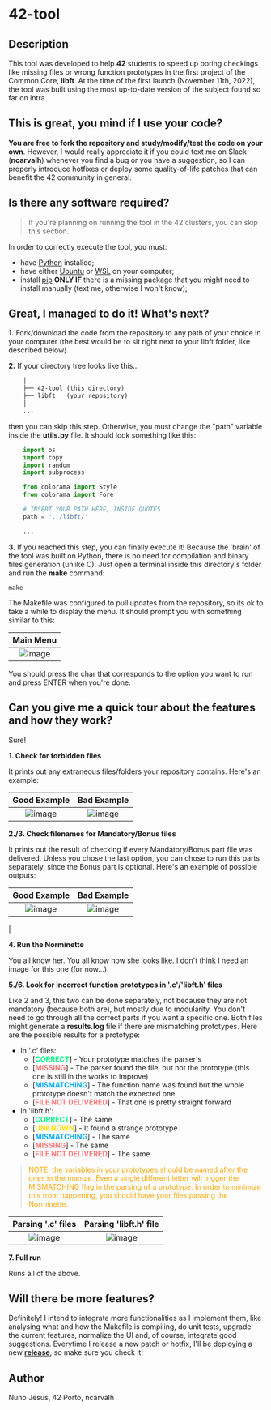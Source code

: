 # 42-tool

## Description

This tool was developed to help **42** students to speed up boring checkings like missing files or wrong function prototypes in the first project of the Common Core, **libft**. At the time of the first launch (November 11th, 2022), the tool was built using the most up-to-date version of the subject found so far on intra.

## This is great, you mind if I use your code?

**You are free to fork the repository and study/modify/test the code on your own**. However, I would really appreciate it if you could text me on Slack (**ncarvalh**) whenever you find a bug or you have a suggestion, so I can properly introduce hotfixes or deploy some quality-of-life patches that can benefit the 42 community in general.

## Is there any software required?
> If you're planning on running the tool in the 42 clusters, you can skip this section. 

In order to correctly execute the tool, you must:
- have [Python](https://www.python.org/downloads/) installed;
- have either [Ubuntu](https://ubuntu.com/download) or [WSL](https://learn.microsoft.com/en-us/windows/wsl/install) on your computer;
- install [pip](https://linuxize.com/post/how-to-install-pip-on-ubuntu-20.04/) **ONLY IF** there is a missing package that you might need to install manually (text me, otherwise I won't know);

## Great, I managed to do it! What's next?
**1.** Fork/download the code from the repository to any path of your choice in your computer (the best would be to sit right next to your libft folder, like described below)

**2.** If your directory tree looks like this...

```txt
	│
	├── 42-tool (this directory)
	├── libft 	(your repository)
	│
	...
```
then you can skip this step. Otherwise, you must change the "path" variable inside the **utils.py** file. It should look something like this:

```py
	import os
	import copy
	import random
	import subprocess

	from colorama import Style
	from colorama import Fore

	# INSERT YOUR PATH HERE, INSIDE QUOTES
	path = '../libft/'

	...
```

**3.** If you reached this step, you can finally execute it! Because the 'brain' of the tool was built on Python, there is no need for compilation and binary files generation (unlike C). Just open a terminal inside this directory's folder and run the **make** command:

```shell 
make
```

The Makefile was configured to pull updates from the repository, so its ok to take a while to display the menu. It should prompt you with something similar to this:

| Main Menu |
|:--:|
|![image](https://user-images.githubusercontent.com/93390807/201247275-97ef366e-467e-4204-afbf-386d620d8db5.png)|

You should press the char that corresponds to the option you want to run and press ENTER when you're done.

## Can you give me a quick tour about the features and how they work?
Sure!

**1. Check for forbidden files**

It prints out any extraneous files/folders your repository contains. Here's an example:

| Good Example | Bad Example |
|:--:|:--:|
|![image](https://user-images.githubusercontent.com/93390807/201247416-c38b9607-55b8-4dca-bf59-0ec552a249c9.png)|![image](https://user-images.githubusercontent.com/93390807/201247355-c51032fc-4c2b-42e8-9f6c-ccfb7614f8e6.png)|

**2./3. Check filenames for Mandatory/Bonus files**

It prints out the result of checking if every Mandatory/Bonus part file was delivered. Unless you chose the last option, you can chose to run this parts separately, since the Bonus part is optional. Here's an example of possible outputs: 

| Good Example | Bad Example |
|:--:|:--:|
|![image](https://user-images.githubusercontent.com/93390807/201247602-7e256eee-4b4c-4ab6-a0ad-64861ca0818e.png)|![image](https://user-images.githubusercontent.com/93390807/201247674-3de5f2b1-2923-45e2-9f1a-1de58d7b56a1.png)
|

**4. Run the Norminette**

You all know her. You all know how she looks like. I don't think I need an image for this one (for now...).

**5./6. Look for incorrect function prototypes in '.c'/'libft.h' files**

Like 2 and 3, this two can be done separately, not because they are not mandatory (because both are), but mostly due to modularity. You don't need to go through all the correct parts if you want a specific one. Both files might generate a **results.log** file if there are mismatching prototypes. Here are the possible results for a prototype:

- In '.c' files:
	- [<span style='color:#00FF88'>**CORRECT**</span>] - Your prototype matches the parser's
	- [<span style='color:#FF7777'>**MISSING**</span>] - The parser found the file, but not the prototype (this one is still in the works to improve)
	- [<span style='color:#00AAFF'>**MISMATCHING**</span>] - The function name was found but the whole prototype doesn't match the expected one
	- [<span style='color:#FF7777'>**FILE NOT DELIVERED**</span>] - That one is pretty straight forward
- In 'libft.h':
	- [<span style='color:#00FF88'>**CORRECT**</span>] - The same
	- [<span style='color:#FFDD00'>**UNKNOWN**</span>] - It found a strange prototype
	- [<span style='color:#00AAFF'>**MISMATCHING**</span>] - The same
	- [<span style='color:#FF7777'>**MISSING**</span>] - The same
	- [<span style='color:#FF7777'>**FILE NOT DELIVERED**</span>] - The same
> <span style = 'color: orange'> NOTE: the variables in your prototypes should be named after the ones in the manual. Even a single different letter will trigger the MISMATCHING flag in the parsing of a prototype. 
In order to minimize this from happening, you should have your files passing the Norminette.</span>

| Parsing '.c' files | Parsing 'libft.h' file |
|:--:|:--:|
|![image](https://user-images.githubusercontent.com/93390807/201247801-833149e2-b4b8-424e-8e75-982f57c38b92.png)|![image](https://user-images.githubusercontent.com/93390807/201247860-21ca18ed-0533-4f68-89e1-ed7010353d5c.png)|

**7. Full run**

Runs all of the above.

## Will there be more features?

Definitely! I intend to integrate more functionalities as I implement them, like analysing what and how the Makefile is compiling, do unit tests, upgrade the current features, normalize the UI and, of course, integrate good suggestions. Everytime I release a new patch or hotfix, I'll be deploying a new **[release](https://github.com/Nuno-Jesus/42-tool/releases)**, so make sure you check it!

## Author

Nuno Jesus, 42 Porto, ncarvalh

